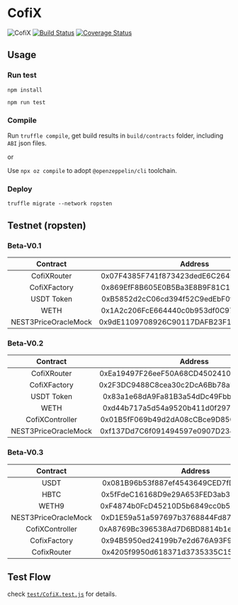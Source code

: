 # CofiX

![CofiX](https://github.com/kazamio/CofiX/workflows/CofiX/badge.svg)
[![Build Status](https://travis-ci.org/kazamio/CofiX.svg?branch=master)](https://travis-ci.org/kazamio/CofiX)
[![Coverage Status](https://coveralls.io/repos/github/kazamio/CofiX/badge.svg?branch=master)](https://coveralls.io/github/kazamio/CofiX?branch=master)

## Usage

### Run test

```shell
npm install

npm run test
```

### Compile

Run `truffle compile`, get build results in `build/contracts` folder, including `ABI` json files.

or

Use `npx oz compile` to adopt `@openzeppelin/cli` toolchain.

### Deploy

```shell
truffle migrate --network ropsten
```

## Testnet (ropsten)

### Beta-V0.1

|       Contract       |                  Address                   |
| :------------------: | :----------------------------------------: |
|     CofiXRouter     | 0x07F4385F741f873423dedE6C2645698FcB287683 |
|    CofiXFactory     | 0x869EfF8B605E0B5Ba3E8B9F81C199B2BBB3e34Df |
|      USDT Token      | 0xB5852d2cC06cd394f52C9edEbF0f1d59aD4A0615 |
|         WETH         | 0x1A2c206FcE664440c0b953df0C976B1208F411Eb |
| NEST3PriceOracleMock | 0x9dE1109708926C90117DAFB23F13176Bb6d878E0 |

### Beta-V0.2

|       Contract       |                  Address                   |
| :------------------: | :----------------------------------------: |
|      CofiXRouter     | 0xEa19497F26eeF50A68CD4502410471f41C23B563 |
|     CofiXFactory     | 0x2F3DC9488C8cea30c2DcA6Bb78aD15d1E37206B7 |
|      USDT Token      | 0x83a1e68dA9Fa81B3a54dDc49Fbb2c13cf4f7239d |
|         WETH         | 0xd44b717a5d54a9520b411d0f297eD69ef81Af10e |
|   CofiXController    | 0x01B5fF069b49d2dA08cCBce9D8506d59472Ea868 |
| NEST3PriceOracleMock | 0xf137Dd7C6f091494597e0907D234E486128Bc937 |

### Beta-V0.3

|       Contract       |                  Address                   |
| :------------------: | :----------------------------------------: |
| USDT | 0x081B96b53f887ef4543649CED7fD7A5a872bDd29 |
| HBTC | 0x5fFdeC16168D9e29A653FED3ab333579A02d8008 |
| WETH9 | 0xF4874b0FcD45210D5b6849cc0b5A312224C37758 |
| NEST3PriceOracleMock | 0xD1E59a51a597697b3768844Fd87D9336E0a6e091 |
| CofiXController | 0xA8769Bc396538Ad7D6BD8814b1eC5667CAe64b91 |
| CofixFactory | 0x94B5950ed24199b7e2d676A93F9eE1971fD745D1 |
| CofixRouter | 0x4205f9950d618371d3735335C15aA7e218f0eC72 |

## Test Flow

check [`test/CofiX.test.js`](test/CofiX.test.js) for details.
